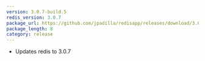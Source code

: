 ```yaml
---
version: 3.0.7-build.5
redis_version: 3.0.7
package_url: https://github.com/jpadilla/redisapp/releases/download/3.0.7-build.5/Redis.zip
package_length: 8
category: release
---
```

- Updates redis to 3.0.7

